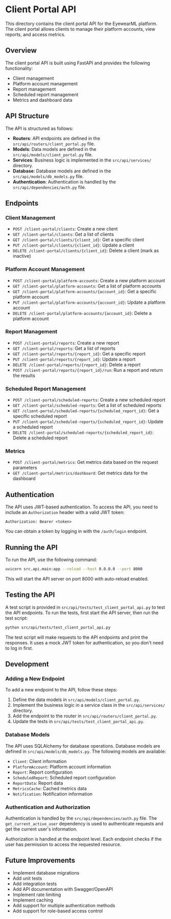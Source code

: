 # Client Portal API

This directory contains the client portal API for the EyewearML platform. The client portal allows clients to manage their platform accounts, view reports, and access metrics.

## Overview

The client portal API is built using FastAPI and provides the following functionality:

- Client management
- Platform account management
- Report management
- Scheduled report management
- Metrics and dashboard data

## API Structure

The API is structured as follows:

- **Routers**: API endpoints are defined in the `src/api/routers/client_portal.py` file.
- **Models**: Data models are defined in the `src/api/models/client_portal.py` file.
- **Services**: Business logic is implemented in the `src/api/services/` directory.
- **Database**: Database models are defined in the `src/api/models/db_models.py` file.
- **Authentication**: Authentication is handled by the `src/api/dependencies/auth.py` file.

## Endpoints

### Client Management

- `POST /client-portal/clients`: Create a new client
- `GET /client-portal/clients`: Get a list of clients
- `GET /client-portal/clients/{client_id}`: Get a specific client
- `PUT /client-portal/clients/{client_id}`: Update a client
- `DELETE /client-portal/clients/{client_id}`: Delete a client (mark as inactive)

### Platform Account Management

- `POST /client-portal/platform-accounts`: Create a new platform account
- `GET /client-portal/platform-accounts`: Get a list of platform accounts
- `GET /client-portal/platform-accounts/{account_id}`: Get a specific platform account
- `PUT /client-portal/platform-accounts/{account_id}`: Update a platform account
- `DELETE /client-portal/platform-accounts/{account_id}`: Delete a platform account

### Report Management

- `POST /client-portal/reports`: Create a new report
- `GET /client-portal/reports`: Get a list of reports
- `GET /client-portal/reports/{report_id}`: Get a specific report
- `PUT /client-portal/reports/{report_id}`: Update a report
- `DELETE /client-portal/reports/{report_id}`: Delete a report
- `POST /client-portal/reports/{report_id}/run`: Run a report and return the results

### Scheduled Report Management

- `POST /client-portal/scheduled-reports`: Create a new scheduled report
- `GET /client-portal/scheduled-reports`: Get a list of scheduled reports
- `GET /client-portal/scheduled-reports/{scheduled_report_id}`: Get a specific scheduled report
- `PUT /client-portal/scheduled-reports/{scheduled_report_id}`: Update a scheduled report
- `DELETE /client-portal/scheduled-reports/{scheduled_report_id}`: Delete a scheduled report

### Metrics

- `POST /client-portal/metrics`: Get metrics data based on the request parameters
- `GET /client-portal/metrics/dashboard`: Get metrics data for the dashboard

## Authentication

The API uses JWT-based authentication. To access the API, you need to include an `Authorization` header with a valid JWT token:

```
Authorization: Bearer <token>
```

You can obtain a token by logging in with the `/auth/login` endpoint.

## Running the API

To run the API, use the following command:

```bash
uvicorn src.api.main:app --reload --host 0.0.0.0 --port 8000
```

This will start the API server on port 8000 with auto-reload enabled.

## Testing the API

A test script is provided in `src/api/tests/test_client_portal_api.py` to test the API endpoints. To run the tests, first start the API server, then run the test script:

```bash
python src/api/tests/test_client_portal_api.py
```

The test script will make requests to the API endpoints and print the responses. It uses a mock JWT token for authentication, so you don't need to log in first.

## Development

### Adding a New Endpoint

To add a new endpoint to the API, follow these steps:

1. Define the data models in `src/api/models/client_portal.py`.
2. Implement the business logic in a service class in the `src/api/services/` directory.
3. Add the endpoint to the router in `src/api/routers/client_portal.py`.
4. Update the tests in `src/api/tests/test_client_portal_api.py`.

### Database Models

The API uses SQLAlchemy for database operations. Database models are defined in `src/api/models/db_models.py`. The following models are available:

- `Client`: Client information
- `PlatformAccount`: Platform account information
- `Report`: Report configuration
- `ScheduledReport`: Scheduled report configuration
- `ReportData`: Report data
- `MetricsCache`: Cached metrics data
- `Notification`: Notification information

### Authentication and Authorization

Authentication is handled by the `src/api/dependencies/auth.py` file. The `get_current_active_user` dependency is used to authenticate requests and get the current user's information.

Authorization is handled at the endpoint level. Each endpoint checks if the user has permission to access the requested resource.

## Future Improvements

- Implement database migrations
- Add unit tests
- Add integration tests
- Add API documentation with Swagger/OpenAPI
- Implement rate limiting
- Implement caching
- Add support for multiple authentication methods
- Add support for role-based access control
